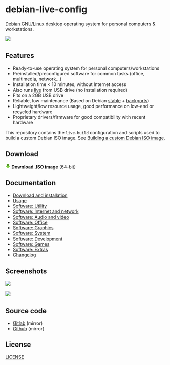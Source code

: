 # debian-live-config

[Debian GNU/Linux](https://www.debian.org/) desktop operating system for personal computers & workstations.

![](https://i.imgur.com/xbRbpM3.png)

## Features

- Ready-to-use operating system for personal computers/workstations
- Preinstalled/preconfigured software for common tasks (office, multimedia, network...)
- Installation time < 10 minutes, without Internet access
- Also runs [live](https://en.wikipedia.org/wiki/Live_USB) from USB drive (no installation required)
- Fits on a 2GB USB drive
- Reliable, low maintenance (Based on Debian [stable](https://wiki.debian.org/DebianStable) + [backports](https://wiki.debian.org/Backports))
- Lightweight/low resource usage, good performance on low-end or recycled hardware
- Proprietary drivers/firmware for good compatibility with recent hardware

This repository contains the `live-build` configuration and scripts used to build a custom Debian ISO image. See [Building a custom Debian ISO image](custom.md).


## Download

**[![](download.png) Download .ISO image](https://github.com/nodiscc/debian-live-config/releases/download/3.0.0/dlc-3.0.0-debian-bullseye-amd64.hybrid.iso)** (64-bit)


## Documentation

- [Download and installation](download-and-installation.md)
- [Usage](usage.md)
- [Software: Utility](packages/utility.md)
- [Software: Internet and network](packages/network.md)
- [Software: Audio and video](packages/audio-video.md)
- [Software: Office](packages/office.md)
- [Software: Graphics](packages/graphics.md)
- [Software: System](packages/system.md)
- [Software: Development](packages/development.md)
- [Software: Games](packages/games.md)
- [Software: Extras](packages/extras.md)
- [Changelog](CHANGELOG.md)


## Screenshots

![](https://i.imgur.com/xbRbpM3.png)

![](https://i.imgur.com/iyA3bov.png)


## Source code

- [Gitlab](https://gitlab.com/nodiscc/debian-live-config) (mirror)
- [Github](https://github.com/nodiscc/debian-live-config) (mirror)


## License

[LICENSE](LICENSE)

